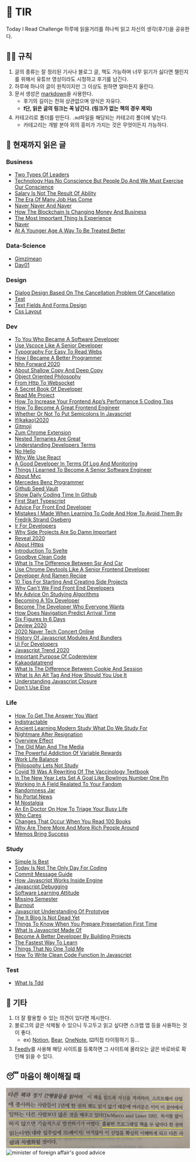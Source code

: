 # 📖 TIR
Today I Read Challenge
하루에 읽을거리를 하나씩 읽고 자신의 생각(후기)을 공유한다.   

## 👩‍⚖️ 규칙  

1. 글의 종류는 잘 정리된 기사나 블로그 글, 책도 가능하며 너무 읽기가 싫다면 챌린지를 위해서 유튜브 영상이라도 시청하고 후기를 남긴다. 
2. 하루에 하나의 글이 원칙이지만 그 이상도 원하면 얼마든지 올린다. 
3. 문서 생성은 [markdown](https://gist.github.com/ihoneymon/652be052a0727ad59601)을 사용한다.   
    - 후기의 길이는 전혀 상관없으며 양식은 자유다.  
    - **❗단, 읽은 글의 링크는 꼭 남긴다. (링크가 없는 책의 경우 제외)** 
4. 카테고리로 폴더를 만든다. `.md`파일을 해당되는 카테고리 폴더에 넣는다.   
    - 카테고리는 개발 분야 외의 흥미가 가지는 것은 무엇이든지 가능하다.   

## 📰 현재까지 읽은 글  
### Business

- [Two Types Of Leaders](Business/two-types-of-leaders.md)
- [Technology Has No Conscience But People Do And We Must Exercise Our Conscience](Business/technology-has-no-conscience-but-people-do-and-we-must-exercise-our-conscience.md)
- [Salary Is Not The Result Of Ability](Business/Salary-is-not-the-result-of-ability..md)
- [The Era Of Many Job Has Come](Business/the-era-of-many-job-has-come.md)
- [Naver Naver And Naver](Business/naver-naver-and-naver.md)
- [How The Blockchain Is Changing Money And Business](Business/how-the-blockchain-is-changing-money-and-business.md)
- [The Most Important Thing Is Experience](Business/the-most-important-thing-is-experience.md)
- [Naver](Business/naver.md)
- [At A Younger Age A Way To Be Treated Better](Business/at-a-younger-age-a-way-to-be-treated-better.md)

### Data-Science

- [Gimzimean](Data-Science/GIMZIMEAN.md)
- [Day01](Data-Science/Day01.md)

### Design

- [Dialog Design Based On The Cancellation Problem Of Cancellation](Design/dialog-design-based-on-the-cancellation-problem-of-cancellation.md)
- [Test](Design/test.md)
- [Text Fields And Forms Design](Design/text-fields-and-forms-design.md)
- [Css Layout](Design/css-layout.md)

### Dev

- [To You Who Became A Software Developer](Dev/to-you-who-became-a-software-developer.md)
- [Use Vscoce Like A Senior Developer](Dev/use-vscoce-like-a-senior-developer.md)
- [Typography For Easy To Read Webs](Dev/typography-for-easy-to-read-webs.md)
- [How I Became A Better Programmer](Dev/how-i-became-a-better-programmer.md)
- [Nhn Forward 2020](Dev/nhn-forward-2020.md)
- [About Shallow Copy And Deep Copy](Dev/about-shallow-copy-and-deep-copy.md)
- [Object Oriented Philosophy](Dev/object-oriented-philosophy.md)
- [From Http To Websocket](Dev/from-HTTP-to-WEBSOCKET.md)
- [A Secret Book Of Developer](Dev/a-secret-book-of-developer.md)
- [Read Me Project](Dev/read-me-project.md)
- [How To Increase Your Frontend App’s Performance 5 Coding Tips](Dev/how-to-increase-your-frontend-app’s-performance-5-coding-tips.md)
- [How To Become A Great Frontend Engineer](Dev/how-to-become-a-great-frontend-engineer.md)
- [Whether Or Not To Put Semicolons In Javascript](Dev/whether-or-not-to-put-semicolons-in-javaScript.md)
- [If(kakao)2020](Dev/if(kakao)2020.md)
- [Gitmoji](Dev/gitmoji.md)
- [Zum Chrome Extension](Dev/zum-chrome-extension.md)
- [Nested Ternaries Are Great](Dev/nested-ternaries-are-great.md)
- [Understanding Developers Terms](Dev/understanding-developers-terms.md)
- [No Hello](Dev/no-hello.md)
- [Why We Use React](Dev/why-we-use-react.md)
- [A Good Developer In Terms Of Log And Monitoring](Dev/a-good-developer-in-terms-of-log-and-monitoring.md)
- [Things I Learned To Become A Senior Software Engineer](Dev/things-i-learned-to-become-a-senior-software-engineer.md)
- [About Mvc](Dev/about-mvc.md)
- [Mercedes Benz Programmer](Dev/mercedes-benz-programmer.md)
- [Github Seed Vault](Dev/github-seed-vault.md)
- [Show Daily Coding Time In Github](Dev/show-daily-coding-time-in-github.md)
- [First Start Typescript](Dev/first-start-typescript.md)
- [Advice For Front End Developer](Dev/advice-for-front-end-developer.md)
- [Mistakes I Made When Learning To Code And How To Avoid Them By Fredrik Strand Oseberg](Dev/mistakes-i-made-when-learning-to-code-and-how-to-avoid-them-by-fredrik-strand-oseberg.md)
- [Ir For Developers](Dev/ir-for-developers.md)
- [Why Side Projects Are So Damn Important](Dev/why-side-projects-are-so-damn-important.md)
- [Reveal 2020](Dev/reveal-2020.md)
- [About Https](Dev/about-https.md)
- [Introduction To Svelte](Dev/introduction-to-svelte.md)
- [Goodbye Clean Code](Dev/goodbye-clean-code.md)
- [What Is The Difference Between Ssr And Csr](Dev/what-is-the-difference-between-SSR-and-CSR.md)
- [Use Chrome Devtools Like A Senior Frontend Developer](Dev/use-chrome-devTools-like-a-senior-frontend-developer.md)
- [Developer And Ramen Recipe](Dev/developer-and-ramen-recipe.md)
- [10 Tips For Starting And Creating Side Projects](Dev/10-tips-for-starting-and-creating-side-projects.md)
- [Why Can't We Find Front End Developers](Dev/why-can't-we-find-front-end-developers.md)
- [My Advice On Studying Algorithms](Dev/my-advice-on-studying-algorithms.md)
- [Becoming A 10x Developer](Dev/becoming-a-10x-developer.md)
- [Become The Developer Who Everyone Wants](Dev/become-the-developer-who-everyone-wants.md)
- [How Does Navigation Predict Arrival Time](Dev/how-does-navigation-predict-arrival-time.md)
- [Six Figures In 6 Days](Dev/six-figures-in-6-days.md)
- [Deview 2020](Dev/deview-2020.md)
- [2020 Naver Tech Concert Online](Dev/2020-naver-tech-concert-online.md)
- [History Of Javascript Modules And Bundlers](Dev/history-of-javascript-modules-and-bundlers.md)
- [Ui For Developers](Dev/ui-for-developers.md)
- [Javascript Trend 2020](Dev/javascript-trend-2020.md)
- [Important Purpose Of Codereview](Dev/important-purpose-of-codereview.md)
- [Kakaodatatrend](Dev/kakaodatatrend.md)
- [What Is The Difference Between Cookie And Session](Dev/what-is-the-difference-between-cookie-and-session.md)
- [What Is An Alt Tag And How Should You Use It](Dev/what-is-an-alt-tag-and-how-should-you-use-it.md)
- [Understanding Javascript Closure](Dev/understanding-javascript-closure.md)
- [Don't Use Else](Dev/don't-use-else.md)

### Life

- [How To Get The Answer You Want](Life/how-to-get-the-answer-you-want.md)
- [Indistractable](Life/indistractable.md)
- [Ancient Learning Modern Study What Do We Study For](Life/ancient-learning-modern-study-what-do-we-study-for.md)
- [Nightmare After Resignation](Life/nightmare-after-resignation.md)
- [Overview Effect](Life/overview-effect.md)
- [The Old Man And The Media](Life/the-old-man-and-the-media.md)
- [The Powerful Addiction Of Variable Rewards](Life/the-powerful-addiction-of-variable-rewards.md)
- [Work Life Balance](Life/work-life-balance.md)
- [Philosophy Lets Not Study](Life/philosophy-lets-not-study.md)
- [Covid 19 Was A Rewriting Of The Vaccinology Textbook](Life/COVID-19-was-a-rewriting-of-the-vaccinology-textbook.md)
- [In The New Year Lets Set A Goal Like Bowlings Number One Pin](Life/in-the-new-year-lets-set-a-goal-like-bowlings-number-one-pin.md)
- [Working In A Field Realated To Your Fandom](Life/working-in-a-field-realated-to-your-fandom.md)
- [Randomness Jar](Life/randomness-jar.md)
- [No Portal News](Life/no-portal-news.md)
- [M Nostalgia](Life/m-nostalgia.md)
- [An En Doctor On How To Triage Your Busy Life](Life/an-en-doctor-on-how-to-triage-your-busy-life.md)
- [Who Cares](Life/who-cares.md)
- [Changes That Occur When You Read 100 Books](Life/changes-that-occur-when-you-read-100-books.md)
- [Why Are There More And More Rich People Around](Life/why-are-there-more-and-more-rich-people-around.md)
- [Memos Bring Success](Life/memos-bring-success.md)

### Study

- [Simple Is Best](Study/simple-is-best.md)
- [Today Is Not The Only Day For Coding](Study/today-is-not-the-only-day-for-coding.md)
- [Commit Message Guide](Study/commit-message-guide.md)
- [How Javascript Works Inside Engine](Study/how-javascript-works-inside-engine.md)
- [Javascript Debugging](Study/javascript-debugging.md)
- [Software Learning Attitude](Study/software-learning-attitude.md)
- [Missing Semester](Study/missing-semester.md)
- [Burnout](Study/burnout.md)
- [Javascript Understanding Of Prototype](Study/javascript-understanding-of-prototype.md)
- [The It Blog Is Not Dead Yet](Study/the-IT-blog-is-not-dead-yet.md)
- [Things To Know When You Prepare Presentation First Time](Study/things-to-know-when-you-prepare-presentation-first-time.md)
- [What Is Javascript Made Of](Study/what-is-javascript-made-of.md)
- [Become A Better Developer By Building Projects](Study/become-a-better-developer-by-building-projects.md)
- [The Fastest Way To Learn](Study/the-fastest-way-to-learn.md)
- [Things That No One Told Me](Study/things-that-no-one-told-me.md)
- [How To Write Clean Code Function In Javascript](Study/how-to-write-clean-code-function-in-javascript.md)

### Test

- [What Is Tdd](Test/what-is-TDD.md)

## 💬 기타  
1. 더 잘 활용할 수 있는 의견이 있다면 제시한다.  
2. 블로그의 글은 삭제될 수 있으니 두고두고 읽고 싶다면 스크랩 앱 등을 사용하는 것이 좋다.  
    - ex) [Notion](https://www.notion.so/), [Bear](https://bear.app/), [OneNote](https://www.onenote.com/), ⌨️직접 타이핑하기 등...
3. [Feedly](https://feedly.com/)를 사용해 해당 사이트를 등록하면 그 사이트에 올라오는 글은 바로바로 확인해 읽을 수 있다.   


## 😴 마음이 해이해질 때 

![code-complete2](img/IMG_7770.jpg)
![minister of foreign affair's good advice](img/kang.png)
